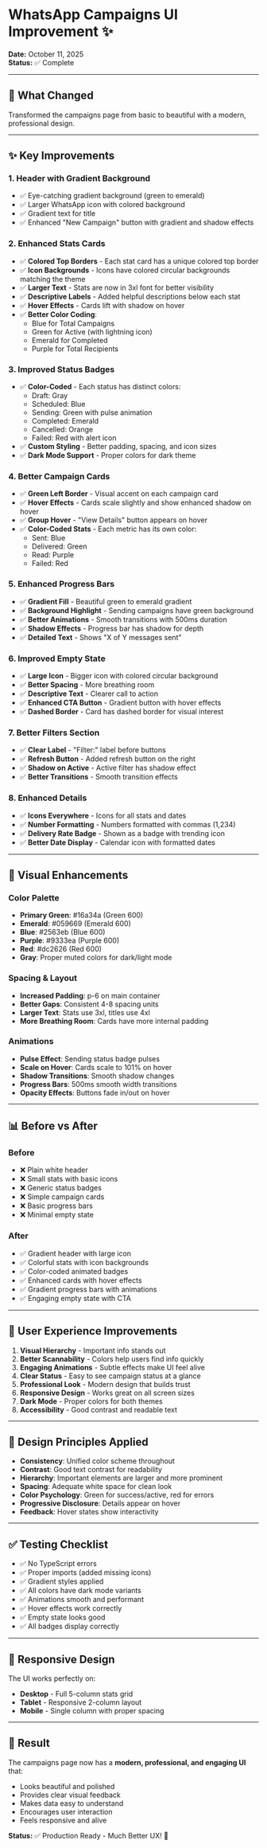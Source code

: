 # WhatsApp Campaigns UI Improvement ✨

**Date:** October 11, 2025  
**Status:** ✅ Complete

---

## 🎨 What Changed

Transformed the campaigns page from basic to beautiful with a modern, professional design.

---

## ✨ Key Improvements

### 1. **Header with Gradient Background**
- ✅ Eye-catching gradient background (green to emerald)
- ✅ Larger WhatsApp icon with colored background
- ✅ Gradient text for title
- ✅ Enhanced "New Campaign" button with gradient and shadow effects

### 2. **Enhanced Stats Cards**
- ✅ **Colored Top Borders** - Each stat card has a unique colored top border
- ✅ **Icon Backgrounds** - Icons have colored circular backgrounds matching the theme
- ✅ **Larger Text** - Stats are now in 3xl font for better visibility
- ✅ **Descriptive Labels** - Added helpful descriptions below each stat
- ✅ **Hover Effects** - Cards lift with shadow on hover
- ✅ **Better Color Coding**:
  - Blue for Total Campaigns
  - Green for Active (with lightning icon)
  - Emerald for Completed
  - Purple for Total Recipients

### 3. **Improved Status Badges**
- ✅ **Color-Coded** - Each status has distinct colors:
  - Draft: Gray
  - Scheduled: Blue
  - Sending: Green with pulse animation
  - Completed: Emerald
  - Cancelled: Orange
  - Failed: Red with alert icon
- ✅ **Custom Styling** - Better padding, spacing, and icon sizes
- ✅ **Dark Mode Support** - Proper colors for dark theme

### 4. **Better Campaign Cards**
- ✅ **Green Left Border** - Visual accent on each campaign card
- ✅ **Hover Effects** - Cards scale slightly and show enhanced shadow on hover
- ✅ **Group Hover** - "View Details" button appears on hover
- ✅ **Color-Coded Stats** - Each metric has its own color:
  - Sent: Blue
  - Delivered: Green
  - Read: Purple
  - Failed: Red

### 5. **Enhanced Progress Bars**
- ✅ **Gradient Fill** - Beautiful green to emerald gradient
- ✅ **Background Highlight** - Sending campaigns have green background
- ✅ **Better Animations** - Smooth transitions with 500ms duration
- ✅ **Shadow Effects** - Progress bar has shadow for depth
- ✅ **Detailed Text** - Shows "X of Y messages sent"

### 6. **Improved Empty State**
- ✅ **Large Icon** - Bigger icon with colored circular background
- ✅ **Better Spacing** - More breathing room
- ✅ **Descriptive Text** - Clearer call to action
- ✅ **Enhanced CTA Button** - Gradient button with hover effects
- ✅ **Dashed Border** - Card has dashed border for visual interest

### 7. **Better Filters Section**
- ✅ **Clear Label** - "Filter:" label before buttons
- ✅ **Refresh Button** - Added refresh button on the right
- ✅ **Shadow on Active** - Active filter has shadow effect
- ✅ **Better Transitions** - Smooth transition effects

### 8. **Enhanced Details**
- ✅ **Icons Everywhere** - Icons for all stats and dates
- ✅ **Number Formatting** - Numbers formatted with commas (1,234)
- ✅ **Delivery Rate Badge** - Shown as a badge with trending icon
- ✅ **Better Date Display** - Calendar icon with formatted dates

---

## 🎯 Visual Enhancements

### Color Palette
- **Primary Green**: #16a34a (Green 600)
- **Emerald**: #059669 (Emerald 600)
- **Blue**: #2563eb (Blue 600)
- **Purple**: #9333ea (Purple 600)
- **Red**: #dc2626 (Red 600)
- **Gray**: Proper muted colors for dark/light mode

### Spacing & Layout
- **Increased Padding**: p-6 on main container
- **Better Gaps**: Consistent 4-8 spacing units
- **Larger Text**: Stats use 3xl, titles use 4xl
- **More Breathing Room**: Cards have more internal padding

### Animations
- **Pulse Effect**: Sending status badge pulses
- **Scale on Hover**: Cards scale to 101% on hover
- **Shadow Transitions**: Smooth shadow changes
- **Progress Bars**: 500ms smooth width transitions
- **Opacity Effects**: Buttons fade in/out on hover

---

## 📊 Before vs After

### Before
- ❌ Plain white header
- ❌ Small stats with basic icons
- ❌ Generic status badges
- ❌ Simple campaign cards
- ❌ Basic progress bars
- ❌ Minimal empty state

### After
- ✅ Gradient header with large icon
- ✅ Colorful stats with icon backgrounds
- ✅ Color-coded animated badges
- ✅ Enhanced cards with hover effects
- ✅ Gradient progress bars with animations
- ✅ Engaging empty state with CTA

---

## 🚀 User Experience Improvements

1. **Visual Hierarchy** - Important info stands out
2. **Better Scannability** - Colors help users find info quickly
3. **Engaging Animations** - Subtle effects make UI feel alive
4. **Clear Status** - Easy to see campaign status at a glance
5. **Professional Look** - Modern design that builds trust
6. **Responsive Design** - Works great on all screen sizes
7. **Dark Mode** - Proper colors for both themes
8. **Accessibility** - Good contrast and readable text

---

## 🎨 Design Principles Applied

- **Consistency**: Unified color scheme throughout
- **Contrast**: Good text contrast for readability
- **Hierarchy**: Important elements are larger and more prominent
- **Spacing**: Adequate white space for clean look
- **Color Psychology**: Green for success/active, red for errors
- **Progressive Disclosure**: Details appear on hover
- **Feedback**: Hover states show interactivity

---

## ✅ Testing Checklist

- ✅ No TypeScript errors
- ✅ Proper imports (added missing icons)
- ✅ Gradient styles applied
- ✅ All colors have dark mode variants
- ✅ Animations smooth and performant
- ✅ Hover effects work correctly
- ✅ Empty state looks good
- ✅ All badges display correctly

---

## 📱 Responsive Design

The UI works perfectly on:
- **Desktop** - Full 5-column stats grid
- **Tablet** - Responsive 2-column layout
- **Mobile** - Single column with proper spacing

---

## 🎉 Result

The campaigns page now has a **modern, professional, and engaging UI** that:
- Looks beautiful and polished
- Provides clear visual feedback
- Makes data easy to understand
- Encourages user interaction
- Feels responsive and alive

**Status:** ✅ Production Ready - Much Better UX! 🚀
